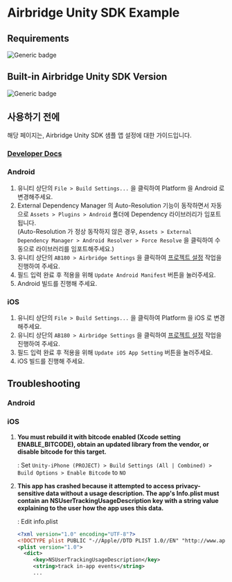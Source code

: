 # Airbridge Unity SDK Example

## Requirements
![Generic badge](https://img.shields.io/badge/Unity-2020.3.41f1-black.svg)

## <a id="plugin-build-for">Built-in Airbridge Unity SDK Version
![Generic badge](https://img.shields.io/badge/Airbridge_Unity_SDK-1.9.3-orange.svg)

## 사용하기 전에

해당 페이지는, Airbridge Unity SDK 샘플 앱 설정에 대한 가이드입니다.

###  [Developer Docs](https://developers.airbridge.io/docs/unity-sdk)

### Android

1. 유니티 상단의 `File > Build Settings...` 을 클릭하여 Platform 을 Android 로 변경해주세요.
2. External Dependency Manager 의 Auto-Resolution 기능이 동작하면서 자동으로 `Assets > Plugins > Android` 폴더에
   Dependency 라이브러리가 임포트됩니다.     
   (Auto-Resolution 가 정상 동작하지 않은 경우, `Assets > External Dependency Manager > Android Resolver > Force Resolve` 을 클릭하여 수동으로 라이브러리를 임포트해주세요.)
3. 유니티 상단의 `AB180 > Airbridge Settings` 을 클릭하여 [프로젝트 설정](https://developers.airbridge.io/docs/unity-sdk#%ED%94%84%EB%A1%9C%EC%A0%9D%ED%8A%B8-%EC%84%A4%EC%A0%95) 작업을 진행하여 주세요.
4. 필드 입력 완료 후 적용을 위해 `Update Android Manifest` 버튼을 눌러주세요.
5. Android 빌드를 진행해 주세요.

### iOS

1. 유니티 상단의 `File > Build Settings...` 을 클릭하여 Platform 을 iOS 로 변경해주세요.
2. 유니티 상단의 `AB180 > Airbridge Settings` 을 클릭하여 [프로젝트 설정](https://developers.airbridge.io/docs/unity-sdk#%ED%94%84%EB%A1%9C%EC%A0%9D%ED%8A%B8-%EC%84%A4%EC%A0%95) 작업을 진행하여 주세요.
3. 필드 입력 완료 후 적용을 위해 `Update iOS App Setting` 버튼을 눌러주세요.
4. iOS 빌드를 진행해 주세요.

## Troubleshooting

### Android

### iOS

1. **You must rebuild it with bitcode enabled (Xcode setting ENABLE_BITCODE), obtain an updated library from the vendor, or disable bitcode for this target.**

    : Set `Unity-iPhone (PROJECT) > Build Settings (All | Combined) > Build Options > Enable Bitcode` to `NO`

2. **This app has crashed because it attempted to access privacy-sensitive data without a usage description.  The app's Info.plist must contain an NSUserTrackingUsageDescription key with a string value explaining to the user how the app uses this data.**
 
    : Edit info.plist

    ```xml
   <?xml version="1.0" encoding="UTF-8"?>
   <!DOCTYPE plist PUBLIC "-//Apple//DTD PLIST 1.0//EN" "http://www.apple.com/DTDs/PropertyList-1.0.dtd">
   <plist version="1.0">
      <dict>
         <key>NSUserTrackingUsageDescription</key>
         <string>track in-app events</string>
         ...
    ```